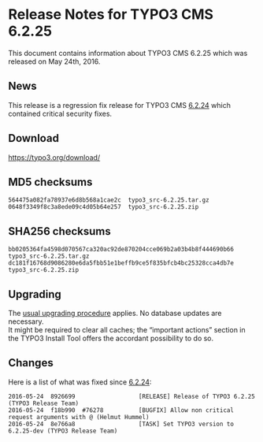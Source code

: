 Release Notes for TYPO3 CMS 6.2.25
==================================

This document contains information about TYPO3 CMS 6.2.25 which was
released on May 24th, 2016.

News
----

This release is a regression fix release for TYPO3 CMS
[6.2.24](TYPO3_CMS_6.2.24 "wikilink") which contained critical security
fixes.

Download
--------

<https://typo3.org/download/>

MD5 checksums
-------------

    564475a082fa78937e6d8b568a1cae2c  typo3_src-6.2.25.tar.gz
    0648f3349f8c3a8ede09c4d05b64e257  typo3_src-6.2.25.zip

SHA256 checksums
----------------

    bb0205364fa4598d070567ca320ac92de870204cce069b2a03b4b8f444690b66  typo3_src-6.2.25.tar.gz
    dc181f16768d9086280e6da5fbb51e1beffb9ce5f835bfcb4bc25328cca4db7e  typo3_src-6.2.25.zip

Upgrading
---------

The [usual upgrading
procedure](https://docs.typo3.org/typo3cms/InstallationGuide/) applies.
No database updates are necessary.\
It might be required to clear all caches; the “important actions”
section in the TYPO3 Install Tool offers the accordant possibility to do
so.

Changes
-------

Here is a list of what was fixed since
[6.2.24](TYPO3_CMS_6.2.24 "wikilink"):

    2016-05-24  8926699                  [RELEASE] Release of TYPO3 6.2.25 (TYPO3 Release Team)
    2016-05-24  f18b990  #76278          [BUGFIX] Allow non critical request arguments with @ (Helmut Hummel)
    2016-05-24  8e766a8                  [TASK] Set TYPO3 version to 6.2.25-dev (TYPO3 Release Team)


